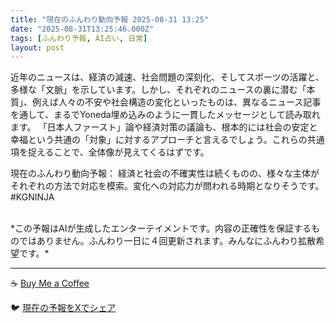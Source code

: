 ```yaml
---
title: "現在のふんわり動向予報 2025-08-31 13:25"
date: "2025-08-31T13:25:46.000Z"
tags: [ふんわり予報, AI占い, 日常]
layout: post
---
```


近年のニュースは、経済の減速、社会問題の深刻化、そしてスポーツの活躍と、多様な「文脈」を示しています。しかし、それぞれのニュースの裏に潜む「本質」、例えば人々の不安や社会構造の変化といったものは、異なるニュース記事を通して、まるでYoneda埋め込みのように一貫したメッセージとして読み取れます。  「日本人ファースト」論や経済対策の議論も、根本的には社会の安定と幸福という共通の「対象」に対するアプローチと言えるでしょう。これらの共通項を捉えることで、全体像が見えてくるはずです。

現在のふんわり動向予報：
経済と社会の不確実性は続くものの、様々な主体がそれぞれの方法で対応を模索。変化への対応力が問われる時期となりそうです。#KGNINJA

<br>
*この予報はAIが生成したエンターテイメントです。内容の正確性を保証するものではありません。ふんわり一日に４回更新されます。みんなにふんわり拡散希望です。*

---
☕️ [Buy Me a Coffee](https://www.buymeacoffee.com/kgninja)

🐦 [現在の予報をXでシェア](https://twitter.com/intent/tweet?text=%E7%8F%BE%E5%9C%A8%E3%81%AE%E3%81%B5%E3%82%93%E3%82%8F%E3%82%8A%E4%BA%88%E5%A0%B1%3A%20%E3%80%8C%E8%BF%91%E5%B9%B4%E3%81%AE%E3%83%8B%E3%83%A5%E3%83%BC%E3%82%B9%E3%81%AF%E3%80%81%E7%B5%8C%E6%B8%88%E3%81%AE%E6%B8%9B%E9%80%9F%E3%80%81%E7%A4%BE%E4%BC%9A%E5%95%8F%E9%A1%8C%E3%81%AE%E6%B7%B1%E5%88%BB%E5%8C%96%E3%80%81%E3%81%9D%E3%81%97%E3%81%A6%E3%82%B9%E3%83%9D%E3%83%BC%E3%83%84%E3%81%AE%E6%B4%BB%E8%BA%8D%E3%81%A8%E3%80%81%E5%A4%9A%E6%A7%98%E3%81%AA%E3%80%8C%E6%96%87%E8%84%88%E3%80%8D%E3%82%92%E7%A4%BA%E3%81%97%E3%81%A6%E3%81%84%E3%81%BE%E3%81%99%E3%80%82%E3%80%8D%23KGNINJA%20%E7%B6%9A%E3%81%8D%E3%81%AF%E3%83%96%E3%83%AD%E3%82%B0%E3%81%A7%EF%BC%81%F0%9F%91%87&url=https%3A%2F%2Fkg-ninja.github.io%2FFunwariyoso%2F)
